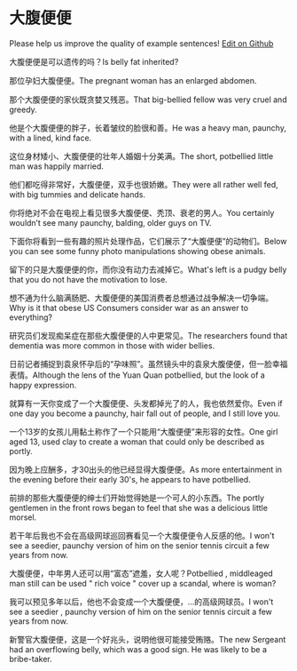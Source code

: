 # 大腹便便

Please help us improve the quality of example sentences! [Edit on Github](https://github.com/jiyushe/jiyu-example-sentence-source/blob/main/chinese/dafupianpian.md)

<p><span class="chinese">大腹便便是可以遗传的吗？</span><span class="english">Is belly fat inherited?</span></p>

<p><span class="chinese">那位孕妇大腹便便。</span><span class="english">The pregnant woman has an enlarged abdomen.</span></p>

<p><span class="chinese">那个大腹便便的家伙既贪婪又残恶。</span><span class="english">That big-bellied fellow was very cruel and greedy.</span></p>

<p><span class="chinese">他是个大腹便便的胖子，长着皱纹的脸很和善。</span><span class="english">He was a heavy man, paunchy, with a lined, kind face.</span></p>

<p><span class="chinese">这位身材矮小、大腹便便的壮年人婚姻十分美满。</span><span class="english">The short, potbellied little man was happily married.</span></p>

<p><span class="chinese">他们都吃得非常好，大腹便便，双手也很娇嫩。</span><span class="english">They were all rather well fed, with big tummies and delicate hands.</span></p>

<p><span class="chinese">你将绝对不会在电视上看见很多大腹便便、秃顶、衰老的男人。</span><span class="english">You certainly wouldn’t see many paunchy, balding, older guys on TV.</span></p>

<p><span class="chinese">下面你将看到一些有趣的照片处理作品，它们展示了“大腹便便”的动物们。</span><span class="english">Below you can see some funny photo manipulations showing obese animals.</span></p>

<p><span class="chinese">留下的只是大腹便便的你，而你没有动力去减掉它。</span><span class="english">What's left is a pudgy belly that you do not have the motivation to lose.</span></p>

<p><span class="chinese">想不通为什么脑满肠肥、大腹便便的美国消费者总想通过战争解决一切争端。</span><span class="english">Why is it that obese US Consumers consider war as an answer to everything?</span></p>

<p><span class="chinese">研究员们发现痴呆症在那些大腹便便的人中更常见。</span><span class="english">The researchers found that dementia was more common in those with wider bellies.</span></p>

<p><span class="chinese">日前记者捕捉到袁泉怀孕后的“孕味照”。虽然镜头中的袁泉大腹便便，但一脸幸福表情。</span><span class="english">Although the lens of the Yuan Quan potbellied, but the look of a happy expression.</span></p>

<p><span class="chinese">就算有一天你变成了一个大腹便便、头发都掉光了的人，我也依然爱你。</span><span class="english">Even if one day you become a paunchy, hair fall out of people, and I still love you.</span></p>

<p><span class="chinese">一个13岁的女孩儿用黏土称作了一个只能用“大腹便便”来形容的女性。</span><span class="english">One girl aged 13, used clay to create a woman that could only be described as portly.</span></p>

<p><span class="chinese">因为晚上应酬多，才30出头的他已经显得大腹便便。</span><span class="english">As more entertainment in the evening before their early 30's, he appears to have potbellied.</span></p>

<p><span class="chinese">前排的那些大腹便便的绅士们开始觉得她是一个可人的小东西。</span><span class="english">The portly gentlemen in the front rows began to feel that she was a delicious little morsel.</span></p>

<p><span class="chinese">若干年后我也不会在高级网球巡回赛看见一个大腹便便令人反感的他。</span><span class="english">I won't see a seedier, paunchy version of him on the senior tennis circuit a few years from now.</span></p>

<p><span class="chinese">大腹便便，中年男人还可以用“富态”遮羞，女人呢？</span><span class="english">Potbellied , middleaged man still can be used " rich voice " cover up a scandal, where is woman?</span></p>

<p><span class="chinese">我可以预见多年以后，他也不会变成一个大腹便便，…的高级网球员。</span><span class="english">I won't see a seedier , paunchy version of him on the senior tennis circuit a few years from now.</span></p>

<p><span class="chinese">新警官大腹便便，这是一个好兆头，说明他很可能接受贿赂。</span><span class="english">The new Sergeant had an overflowing belly, which was a good sign. He was likely to be a bribe-taker.</span></p>

